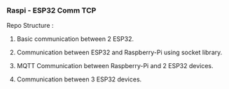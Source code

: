 ### Raspi - ESP32 Comm TCP

Repo Structure :

1. Basic communication between 2 ESP32.

2. Communication between ESP32 and Raspberry-Pi using socket library.

3. MQTT Communication between Raspberry-Pi and 2 ESP32 devices.

4. Communication between 3 ESP32 devices.

